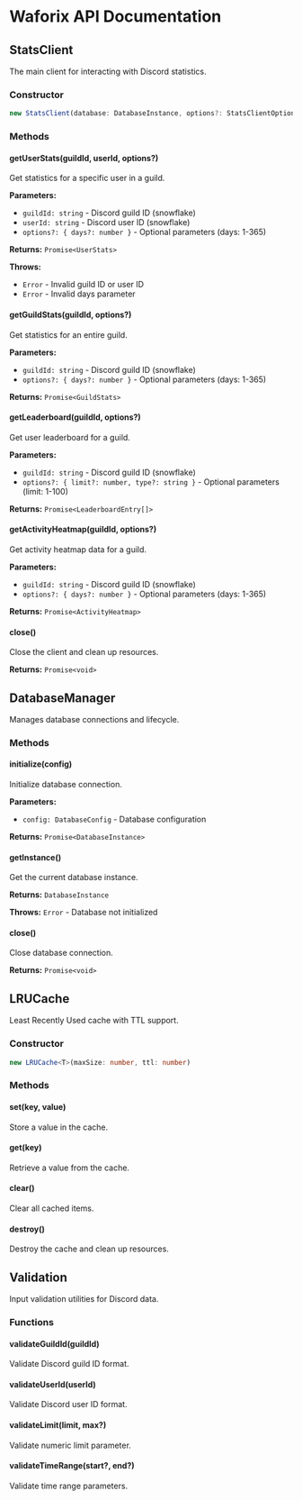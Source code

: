 # Waforix API Documentation

## StatsClient

The main client for interacting with Discord statistics.

### Constructor

```typescript
new StatsClient(database: DatabaseInstance, options?: StatsClientOptions)
```

### Methods

#### getUserStats(guildId, userId, options?)

Get statistics for a specific user in a guild.

**Parameters:**
- `guildId: string` - Discord guild ID (snowflake)
- `userId: string` - Discord user ID (snowflake)
- `options?: { days?: number }` - Optional parameters (days: 1-365)

**Returns:** `Promise<UserStats>`

**Throws:** 
- `Error` - Invalid guild ID or user ID
- `Error` - Invalid days parameter

#### getGuildStats(guildId, options?)

Get statistics for an entire guild.

**Parameters:**
- `guildId: string` - Discord guild ID (snowflake)
- `options?: { days?: number }` - Optional parameters (days: 1-365)

**Returns:** `Promise<GuildStats>`

#### getLeaderboard(guildId, options?)

Get user leaderboard for a guild.

**Parameters:**
- `guildId: string` - Discord guild ID (snowflake)
- `options?: { limit?: number, type?: string }` - Optional parameters (limit: 1-100)

**Returns:** `Promise<LeaderboardEntry[]>`

#### getActivityHeatmap(guildId, options?)

Get activity heatmap data for a guild.

**Parameters:**
- `guildId: string` - Discord guild ID (snowflake)
- `options?: { days?: number }` - Optional parameters (days: 1-365)

**Returns:** `Promise<ActivityHeatmap>`

#### close()

Close the client and clean up resources.

**Returns:** `Promise<void>`

## DatabaseManager

Manages database connections and lifecycle.

### Methods

#### initialize(config)

Initialize database connection.

**Parameters:**
- `config: DatabaseConfig` - Database configuration

**Returns:** `Promise<DatabaseInstance>`

#### getInstance()

Get the current database instance.

**Returns:** `DatabaseInstance`

**Throws:** `Error` - Database not initialized

#### close()

Close database connection.

**Returns:** `Promise<void>`

## LRUCache

Least Recently Used cache with TTL support.

### Constructor

```typescript
new LRUCache<T>(maxSize: number, ttl: number)
```

### Methods

#### set(key, value)

Store a value in the cache.

#### get(key)

Retrieve a value from the cache.

#### clear()

Clear all cached items.

#### destroy()

Destroy the cache and clean up resources.

## Validation

Input validation utilities for Discord data.

### Functions

#### validateGuildId(guildId)

Validate Discord guild ID format.

#### validateUserId(userId)

Validate Discord user ID format.

#### validateLimit(limit, max?)

Validate numeric limit parameter.

#### validateTimeRange(start?, end?)

Validate time range parameters.
